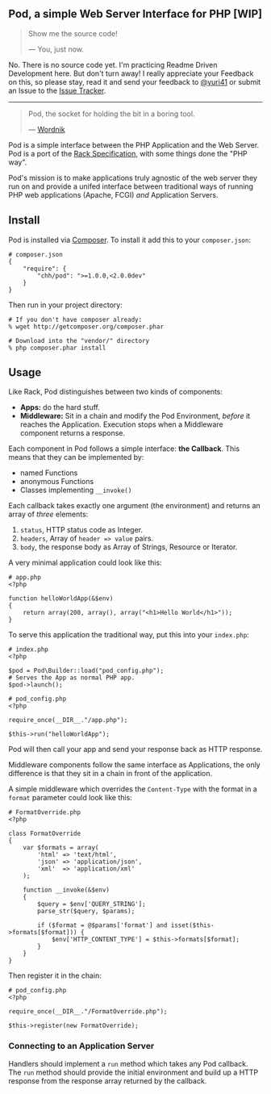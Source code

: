 Pod, a simple Web Server Interface for PHP [WIP]
------------------------------------------------

> Show me the source code!
>
> &mdash; You, just now.

No. There is no source code yet. I'm practicing Readme Driven
Development here. But don't turn away! I really appreciate your
Feedback on this, so please stay, read it and send your feedback
to [@yuri41](http://twitter.com/yuri41) or submit
an Issue to the [Issue Tracker](http://github.com/CHH/Pod/issues).

---

> Pod, the socket for holding the bit in a boring tool.
>
> &mdash; [Wordnik](http://www.wordnik.com/words/pod)

Pod is a simple interface between the PHP Application and the Web
Server. Pod is a port of the [Rack Specification][rack_spec], with
some things done the "PHP way".

[rack_spec]: http://rack.rubyforge.org/doc/SPEC.html 

Pod's mission is to make applications truly agnostic of the
web server they run on and provide a unifed interface between
traditional ways of running PHP web applications (Apache, FCGI) _and_
Application Servers.

## Install

Pod is installed via [Composer](https://github.com/composer/composer).
To install it add this to your `composer.json`:

    # composer.json
    {
        "require": {
            "chh/pod": ">=1.0.0,<2.0.0dev"
        }
    }

Then run in your project directory:

    # If you don't have composer already:
    % wget http://getcomposer.org/composer.phar

    # Download into the "vendor/" directory
    % php composer.phar install

## Usage

Like Rack, Pod distinguishes between two kinds of components:

 * __Apps:__ do the hard stuff.
 * __Middleware:__ Sit in a chain and modify the Pod Environment,
   _before_ it reaches the Application. Execution stops when a
   Middleware component returns a response.

Each component in Pod follows a simple interface: __the Callback__. This
means that they can be implemented by:

 * named Functions
 * anonymous Functions
 * Classes implementing `__invoke()`

Each callback takes exactly one argument (the environment) and returns
an array of _three_ elements:

 1. `status`, HTTP status code as Integer.
 2. `headers`, Array of `header => value` pairs.
 3. `body`, the response body as Array of Strings, Resource or Iterator.

A very minimal application could look like this:

    # app.php
    <?php

    function helloWorldApp(&$env)
    {
        return array(200, array(), array("<h1>Hello World</h1>"));
    }

To serve this application the traditional way, put this into your
`index.php`:

    # index.php
    <?php

    $pod = Pod\Builder::load("pod_config.php");
    # Serves the App as normal PHP app.
    $pod->launch();
    
    # pod_config.php
    <?php

    require_once(__DIR__."/app.php");

    $this->run("helloWorldApp");

Pod will then call your app and send your response back as HTTP
response.

Middleware components follow the same interface as Applications,
the only difference is that they sit in a chain in front of the
application.

A simple middleware which overrides the `Content-Type` with
the format in a `format` parameter could look like this:

    # FormatOverride.php
    <?php

    class FormatOverride
    {
        var $formats = array(
            'html' => 'text/html',
            'json' => 'application/json',
            'xml'  => 'application/xml'
        );

        function __invoke(&$env) 
        {
            $query = $env['QUERY_STRING'];
            parse_str($query, $params);

            if ($format = @$params['format'] and isset($this->formats[$format])) {
                $env['HTTP_CONTENT_TYPE'] = $this->formats[$format];
            }
        }
    }

Then register it in the chain:

    # pod_config.php
    <?php

    require_once(__DIR__."/FormatOverride.php");

    $this->register(new FormatOverride);

### Connecting to an Application Server

Handlers should implement a `run` method which takes any Pod callback.
The `run` method should provide the initial environment and build up a
HTTP response from the response array returned by the callback.
